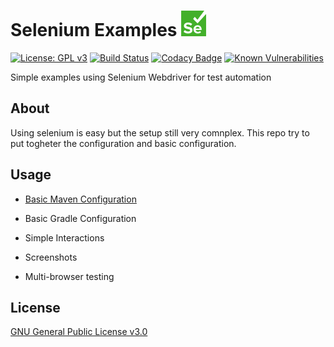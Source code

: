 # Selenium Examples ![Selenium icon](icon.png)

[![License: GPL v3](https://img.shields.io/badge/License-GPLv3-blue.svg)](https://www.gnu.org/licenses/gpl-3.0)
[![Build Status](https://travis-ci.com/edumco/selenium-examples.svg?branch=master)](https://travis-ci.com/edumco/selenium-examples)
[![Codacy Badge](https://api.codacy.com/project/badge/Grade/eb2aabea896249c081881e7724f651da)](https://www.codacy.com/manual/edumco/selenium-examples?utm_source=github.com&amp;utm_medium=referral&amp;utm_content=edumco/selenium-examples&amp;utm_campaign=Badge_Grade)
[![Known Vulnerabilities](https://snyk.io/test/github/edumco/selenium-examples/badge.svg?targetFile=selenium-basic-maven/pom.xml)](https://snyk.io/test/github/edumco/selenium-examples?targetFile=selenium-basic-maven/pom.xml)

Simple examples using Selenium Webdriver for test automation

## About

Using selenium is easy but the setup still very comnplex. This repo try to put togheter the configuration and basic configuration.

## Usage

- [Basic Maven Configuration](selenium-basic-maven/README.md)

- Basic Gradle Configuration

- Simple Interactions

- Screenshots

- Multi-browser testing

## License

[GNU General Public License v3.0](LICENSE)
